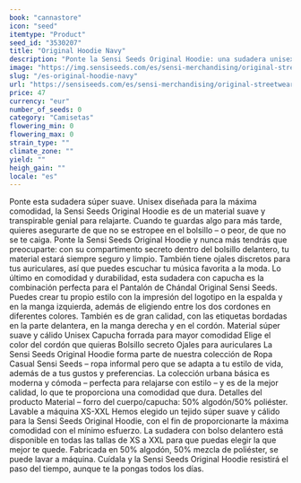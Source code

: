```yaml
---
book: "cannastore"
icon: "seed"
itemtype: "Product"
seed_id: "3530207"
title: "Original Hoodie Navy"
description: "Ponte la Sensi Seeds Original Hoodie: una sudadera unisex y súper suave de gran calidad que se adapta a tus movimientos ¡Compra online ahora!"
image: "https://img.sensiseeds.com/es/sensi-merchandising/original-streetwear/original-hoodie-navy-image.png"
slug: "/es-original-hoodie-navy"
url: "https://sensiseeds.com/es/sensi-merchandising/original-streetwear/original-hoodie-navy?a_aid=cannastore"
price: 47
currency: "eur"
number_of_seeds: 0
category: "Camisetas"
flowering_min: 0
flowering_max: 0
strain_type: ""
climate_zone: ""
yield: ""
heigh_gain: ""
locale: "es"
---
```

Ponte esta sudadera súper suave. Unisex diseñada para la máxima comodidad, la Sensi Seeds Original Hoodie es de un material suave y transpirable genial para relajarte. Cuando te guardas algo para más tarde, quieres asegurarte de que no se estropee en el bolsillo – o peor, de que no se te caiga. Ponte la Sensi Seeds Original Hoodie y nunca más tendrás que preocuparte: con su compartimento secreto dentro del bolsillo delantero, tu material estará siempre seguro y limpio. También tiene ojales discretos para tus auriculares, así que puedes escuchar tu música favorita a la moda. Lo último en comodidad y durabilidad, esta sudadera con capucha es la combinación perfecta para el Pantalón de Chándal Original Sensi Seeds. Puedes crear tu propio estilo con la impresión del logotipo en la espalda y en la manga izquierda, además de eligiendo entre los dos cordones en diferentes colores. También es de gran calidad, con las etiquetas bordadas en la parte delantera, en la manga derecha y en el cordón. Material súper suave y cálido Unisex Capucha forrada para mayor comodidad Elige el color del cordón que quieras Bolsillo secreto Ojales para auriculares La Sensi Seeds Original Hoodie forma parte de nuestra colección de Ropa Casual Sensi Seeds – ropa informal pero que se adapta a tu estilo de vida, además de a tus gustos y preferencias. La colección urbana básica es moderna y cómoda – perfecta para relajarse con estilo – y es de la mejor calidad, lo que te proporciona una comodidad que dura. Detalles del producto Material – forro del cuerpo/capucha: 50% algodón/50% poliéster. Lavable a máquina XS-XXL Hemos elegido un tejido súper suave y cálido para la Sensi Seeds Original Hoodie, con el fin de proporcionarte la máxima comodidad con el mínimo esfuerzo. La sudadera con bolso delantero está disponible en todas las tallas de XS a XXL para que puedas elegir la que mejor te quede. Fabricada en 50% algodón, 50% mezcla de poliéster, se puede lavar a máquina. Cuídala y la Sensi Seeds Original Hoodie resistirá el paso del tiempo, aunque te la pongas todos los días.
